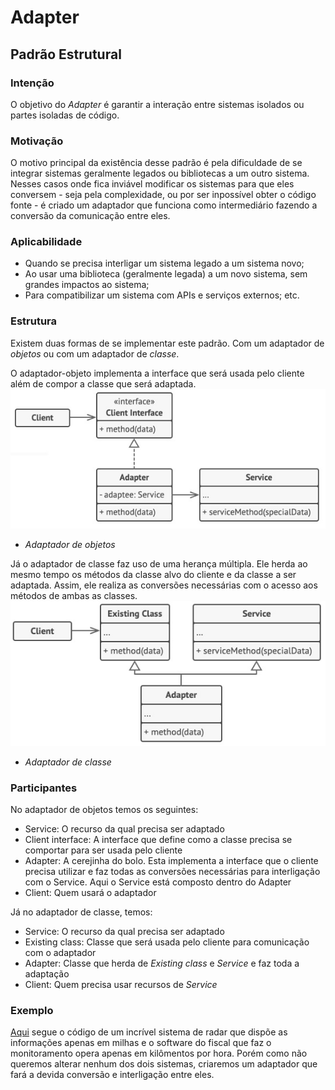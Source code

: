 #
# Adapter
## Padrão Estrutural

### Intenção
O objetivo do *Adapter* é garantir a interação entre sistemas isolados ou partes isoladas de código.

### Motivação
O motivo principal da existência desse padrão é pela dificuldade de se integrar sistemas geralmente legados ou bibliotecas a um outro sistema. Nesses casos onde fica inviável modificar os sistemas para que eles conversem - seja pela complexidade, ou por ser inpossível obter o código fonte - é criado um adaptador que funciona como intermediário fazendo a conversão da comunicação entre eles.

### Aplicabilidade
- Quando se precisa interligar um sistema legado a um sistema novo;
- Ao usar uma biblioteca (geralmente legada) a um novo sistema, sem grandes impactos ao sistema;
- Para compatibilizar um sistema com APIs e serviços externos; etc.

### Estrutura
Existem duas formas de se implementar este padrão. Com um adaptador de *objetos* ou com um adaptador de *classe*.

O adaptador-objeto implementa a interface que será usada pelo cliente além de compor a classe que será adaptada.
![Adaptador de objetos](./diagrama-objeto.jpg)
- *Adaptador de objetos*

Já o adaptador de classe faz uso de uma herança múltipla. Ele herda ao mesmo tempo os métodos da classe alvo do cliente e da classe a ser adaptada. Assim, ele realiza as conversões necessárias com o acesso aos métodos de ambas as classes.
![Adaptador de classe](./diagrama-classe.jpg)
- *Adaptador de classe*

### Participantes
No adaptador de objetos temos os seguintes:
- Service: O recurso da qual precisa ser adaptado
- Client interface: A interface que define como a classe precisa se comportar para ser usada pelo cliente
- Adapter: A cerejinha do bolo. Esta implementa a interface que o cliente precisa utilizar e faz todas as conversões necessárias para interligação com o Service. Aqui o Service está composto dentro do Adapter
- Client: Quem usará o adaptador

Já no adaptador de classe, temos:
- Service: O recurso da qual precisa ser adaptado
- Existing class: Classe que será usada pelo cliente para comunicação com o adaptador
- Adapter: Classe que herda de *Existing class* e *Service* e faz toda a adaptação
- Client: Quem precisa usar recursos de *Service*

### Exemplo
[Aqui](./exemplo) segue o código de um incrível sistema de radar que dispõe as informações apenas em milhas e o software do fiscal que faz o monitoramento opera apenas em kilômentos por hora. Porém como não queremos alterar nenhum dos dois sistemas, criaremos um adaptador que fará a devida conversão e interligação entre eles.
